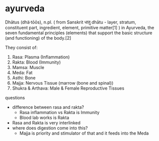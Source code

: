 # ayurveda

Dhātus (dhä·tōōs), n.pl. ( from Sanskrit धातु dhātu - layer, stratum, constituent part, ingredient, element, primitive matter[1] ) in Ayurveda, the seven fundamental principles (elements) that support the basic structure (and functioning) of the body.[2]

They consist of:

1. Rasa: Plasma (Inflammation)
2. Rakta: Blood (Immunity)
3. Mamsa: Muscle
4. Meda: Fat
5. Asthi: Bone
6. Majja: Nervous Tissue (marrow (bone and spinal))
7. Shukra & Arthava: Male & Female Reproductive Tissues

questions 
- difference between rasa and rakta? 
  - Rasa inflammation vs Rakta is Immunity
   - Blood lab works is Rakta 
- Rasa and Rakta is very interlinked
- where does digestion come into this? 
  - Majja is priority and stimulator of that and it feeds into the Meda 
